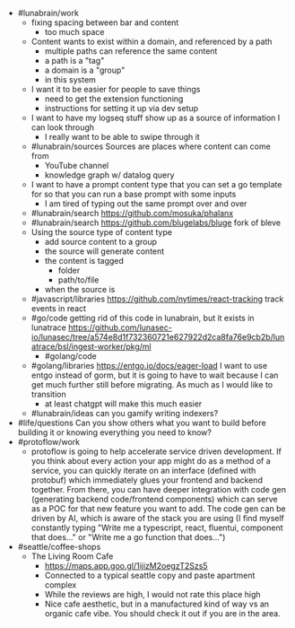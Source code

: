 - #lunabrain/work
	- fixing spacing between bar and content
		- too much space
	- Content wants to exist within a domain, and referenced by a path
		- multiple paths can reference the same content
		- a path is a "tag"
		- a domain is a "group"
		- in this system
	- I want it to be easier for people to save things
		- need to get the extension functioning
		- instructions for setting it up via dev setup
	- I want to have my logseq stuff show up as a source of information I can look through
		- I really want to be able to swipe through it
	- #lunabrain/sources Sources are places where content can come from
		- YouTube channel
		- knowledge graph w/ datalog query
	- I want to have a prompt content type that you can set a go template for so that you can run a base prompt with some inputs
		- I am tired of typing out the same prompt over and over
	- #lunabrain/search https://github.com/mosuka/phalanx
	- #lunabrain/search https://github.com/blugelabs/bluge fork of bleve
	- Using the source type of content type
		- add source content to a group
		- the source will generate content
		- the content is tagged
			- folder
			- path/to/file
		- when the source is
	- #javascript/libraries https://github.com/nytimes/react-tracking track events in react
	- #go/code getting rid of this code in lunabrain, but it exists in lunatrace https://github.com/lunasec-io/lunasec/tree/a574e8d1f732360721e627922d2ca8fa76e9cb2b/lunatrace/bsl/ingest-worker/pkg/ml
		- #golang/code
	- #golang/libraries https://entgo.io/docs/eager-load I want to use entgo instead of gorm, but it is going to have to wait because I can get much further still before migrating. As much as I would like to transition
		- at least chatgpt will make this much easier
	- #lunabrain/ideas can you gamify writing indexers?
- #life/questions Can you show others what you want to build before building it or knowing everything you need to know?
- #protoflow/work
	- protoflow is going to help accelerate service driven development. If you think about every action your app might do as a method of a service, you can quickly iterate on an interface (defined with protobuf) which immediately glues your frontend and backend together. From there, you can have deeper integration with code gen (generating backend code/frontend components) which can serve as a POC for that new feature you want to add. The code gen can be driven by AI, which is aware of the stack you are using (I find myself constantly typing "Write me a typescript, react, fluentui, component that does..." or "Write me a go function that does...")
- #seattle/coffee-shops
	- The Living Room Cafe
		- https://maps.app.goo.gl/1ijizM2oegzT2Szs5
		- Connected to a typical seattle copy and paste apartment complex
		- While the reviews are high, I would not rate this place high
		- Nice cafe aesthetic, but in a manufactured kind of way vs an organic cafe vibe. You should check it out if you are in the area.